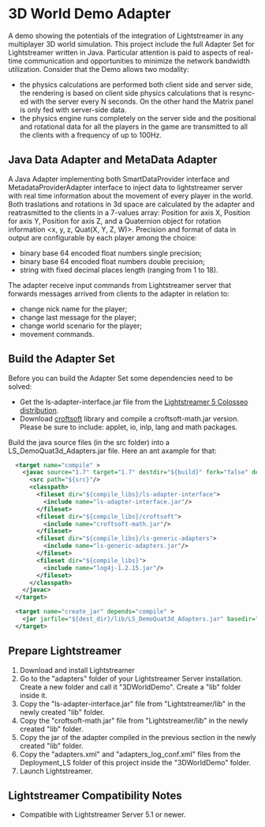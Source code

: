 
3D World Demo Adapter
=====================


A demo showing the potentials of the integration of Lightstreamer in any multiplayer 3D world simulation. 
This project include the full Adapter Set for Lightstreamer written in Java. Particular attention is paid to aspects of real-time communication and opportunities to minimize the network bandwidth utilization. Consider that the Demo allows two modality:
- the physics calculations are performed both client side and server side, the rendering is based on client side physics calculations that is resync-ed with the server every N seconds. On the other hand the Matrix panel is only fed with server-side data.
- the physics engine runs completely on the server side and the positional and rotational data for all the players in the game are transmitted to all the clients with a frequency of up to 100Hz.

Java Data Adapter and MetaData Adapter
--------------------------------------

A Java Adapter implementing both SmartDataProvider interface and MetadataProviderAdapter interface to inject data to lightstreamer server with real time information about the movement of every player in the world.
Both traslations and rotations in 3d space are calculated by the adapter and reatrasmitted to the clients in a 7-values array: Position for axis X, Position for axis Y, Position for axis Z, and a Quaternion object for rotation information <x, y, z, Quat(X, Y, Z, W)>.
Precision and format of data in output are configurable by each player among the choice: 
- binary base 64 encoded float numbers single precision;
- binary base 64 encoded float numbers double precision;
- string with fixed decimal places length (ranging from 1 to 18).

The adapter receive input commands from Lightstreamer server that forwards messages arrived from clients to the adapter in relation to:
- change nick name for the player;
- change last message for the player;
- change world scenario for the player;
- movement commands.

Build the Adapter Set
---------------------

Before you can build the Adapter Set some dependencies need to be solved:

-  Get the ls-adapter-interface.jar file from the [Lightstreamer 5 Colosseo distribution](http://www.lightstreamer.com/download).
-  Download [croftsoft](http://sourceforge.net/projects/croftsoft/files/) library and compile a croftsoft-math.jar version. Please be sure to include: applet, io, inlp, lang and math packages.

Build the java source files (in the src folder) into a LS_DemoQuat3d_Adapters.jar file. Here an ant axample for that:
```xml
  <target name="compile" >
    <javac source="1.7" target="1.7" destdir="${build}" fork="false" deprecation="true" nowarn="on" debug="on" includeAntRuntime="false">
      <src path="${src}"/>
      <classpath>
        <fileset dir="${compile_libs}/ls-adapter-interface">
          <include name="ls-adapter-interface.jar"/>
        </fileset>
        <fileset dir="${compile_libs}/croftsoft">
          <include name="croftsoft-math.jar"/>
        </fileset>
        <fileset dir="${compile_libs}/ls-generic-adapters">
          <include name="ls-generic-adapters.jar"/>
        </fileset>
        <fileset dir="${compile_libs}">
          <include name="log4j-1.2.15.jar"/>
        </fileset>
      </classpath>
    </javac>
  </target>

  <target name="create_jar" depends="compile" >
    <jar jarfile="${dest_dir}/lib/LS_DemoQuat3d_Adapters.jar" basedir="${build}" />
  </target>
```

Prepare Lightstreamer
---------------------

1.    Download and install Lightstreamer
2.    Go to the "adapters" folder of your Lightstreamer Server installation. Create a new folder and call it "3DWorldDemo". Create a "lib" folder inside it.
3.    Copy the "ls-adapter-interface.jar" file from "Lightstreamer/lib" in the newly created "lib" folder.
4.    Copy the "croftsoft-math.jar" file from "Lightstreamer/lib" in the newly created "lib" folder.
5.    Copy the jar of the adapter compiled in the previous section in the newly created "lib" folder.
6.    Copy the "adapters.xml" and "adapters_log_conf.xml" files from the Deployment_LS folder of this project inside the "3DWorldDemo" folder.
7.    Launch Lightstreamer.


Lightstreamer Compatibility Notes
---------------------------------

- Compatible with Lightstreamer Server 5.1 or newer.